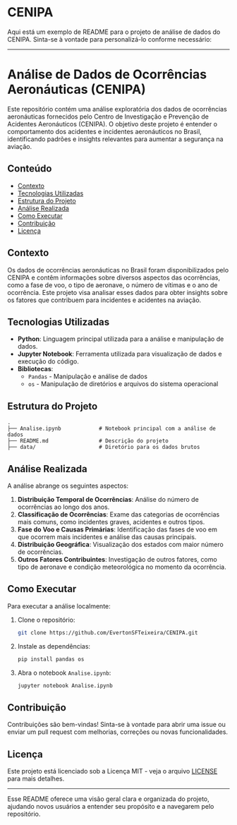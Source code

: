 # CENIPA
Aqui está um exemplo de README para o projeto de análise de dados do CENIPA. Sinta-se à vontade para personalizá-lo conforme necessário:

---

# Análise de Dados de Ocorrências Aeronáuticas (CENIPA)

Este repositório contém uma análise exploratória dos dados de ocorrências aeronáuticas fornecidos pelo Centro de Investigação e Prevenção de Acidentes Aeronáuticos (CENIPA). O objetivo deste projeto é entender o comportamento dos acidentes e incidentes aeronáuticos no Brasil, identificando padrões e insights relevantes para aumentar a segurança na aviação.

## Conteúdo

- [Contexto](#contexto)
- [Tecnologias Utilizadas](#tecnologias-utilizadas)
- [Estrutura do Projeto](#estrutura-do-projeto)
- [Análise Realizada](#análise-realizada)
- [Como Executar](#como-executar)
- [Contribuição](#contribuição)
- [Licença](#licença)

## Contexto

Os dados de ocorrências aeronáuticas no Brasil foram disponibilizados pelo CENIPA e contêm informações sobre diversos aspectos das ocorrências, como a fase de voo, o tipo de aeronave, o número de vítimas e o ano de ocorrência. Este projeto visa analisar esses dados para obter insights sobre os fatores que contribuem para incidentes e acidentes na aviação.

## Tecnologias Utilizadas

- **Python**: Linguagem principal utilizada para a análise e manipulação de dados.
- **Jupyter Notebook**: Ferramenta utilizada para visualização de dados e execução do código.
- **Bibliotecas**:
  - `Pandas` - Manipulação e análise de dados
  - `os` - Manipulação de diretórios e arquivos do sistema operacional

## Estrutura do Projeto

```plaintext
.
├── Analise.ipynb            # Notebook principal com a análise de dados
├── README.md                # Descrição do projeto
├── data/                    # Diretório para os dados brutos
```

## Análise Realizada

A análise abrange os seguintes aspectos:

1. **Distribuição Temporal de Ocorrências**: Análise do número de ocorrências ao longo dos anos.
2. **Classificação de Ocorrências**: Exame das categorias de ocorrências mais comuns, como incidentes graves, acidentes e outros tipos.
3. **Fase do Voo e Causas Primárias**: Identificação das fases de voo em que ocorrem mais incidentes e análise das causas principais.
4. **Distribuição Geográfica**: Visualização dos estados com maior número de ocorrências.
5. **Outros Fatores Contribuintes**: Investigação de outros fatores, como tipo de aeronave e condição meteorológica no momento da ocorrência.

## Como Executar

Para executar a análise localmente:

1. Clone o repositório:
   ```bash
   git clone https://github.com/EvertonSFTeixeira/CENIPA.git
   ```

2. Instale as dependências:
   ```bash
   pip install pandas os
   ```

3. Abra o notebook `Analise.ipynb`:
   ```bash
   jupyter notebook Analise.ipynb
   ```

## Contribuição

Contribuições são bem-vindas! Sinta-se à vontade para abrir uma issue ou enviar um pull request com melhorias, correções ou novas funcionalidades.

## Licença

Este projeto está licenciado sob a Licença MIT - veja o arquivo [LICENSE](LICENSE) para mais detalhes.

---

Esse README oferece uma visão geral clara e organizada do projeto, ajudando novos usuários a entender seu propósito e a navegarem pelo repositório.
